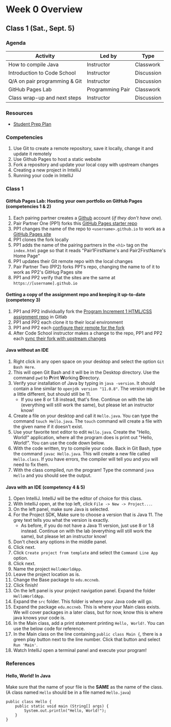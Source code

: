 # Week 0 Overview
## Class 1 (Sat., Sept. 5)

### Agenda
| Activity | Led by | Type|
| ------------- | ------------- | ------------- |
| How to compile Java | Instructor | Classwork |
| Introduction to Code School | Instructor | Discussion |
| Q/A on pair programming & Git | Instructor | Discussion |
| GitHub Pages Lab | Programming Pair | Classwork |
| Class wrap-up and next steps | Instructor | Discussion |

### Resources
- [Student Prep Plan](html-css-prep-plan.md)

### Competencies
1. Use Git to create a remote repository, save it locally, change it and update it remotely
1. Use Github Pages to host a static website
1. Fork a repository and update your local copy with upstream changes
1. Creating a new project in IntelliJ
1. Running your code in IntelliJ


### Class 1
#### GitHub Pages Lab: Hosting your own portfolio on GitHub Pages (competencies 1 & 2)
1. Each pairing partner creates a [Github](https://github.com/) account (_if they don't have one_).
1. Pair Partner One (PP1) forks this [GitHub Pages starter repo](https://github.com/cmburk/github-pages)
1. PP1 changes the name of the repo to `<username>.github.io` to work as a [GitHub Pages site](https://guides.github.com/features/pages/)
1. PP1 clones the fork locally
1. PP1 adds the name of the pairing partners in the `<h1>` tag on the `index.html` page so that it reads "Pair1FirstName's and Pair2FirstName's Home Page"
1. PP1 updates their Git remote repo with the local changes
1. Pair Partner Two (PP2) forks PP1's repo, changing the name to of it to work as PP2's GitHug Pages site
1. PP1 and PP2 verify that the sites are the same at `https://[username].github.io`

#### Getting a copy of the assignment repo and keeping it up-to-date (competency 3)
1. PP1 and PP2 individually fork the [Program Increment 1 HTML/CSS assignment repo](https://gitlab.mccinfo.net/code-school/course-work/pi1-html-css) in Gitlab
1. PP1 and PP2 each clone it to their local environment
1. PP1 and PP2 each [configure their remote for the fork](https://docs.github.com/en/github/collaborating-with-issues-and-pull-requests/configuring-a-remote-for-a-fork)
1. After Code School instructor makes a change to the repo, PP1 and PP2 each [sync their fork with upstream changes](https://docs.github.com/en/github/collaborating-with-issues-and-pull-requests/syncing-a-fork)

#### Java without an IDE
1. Right click in any open space on your desktop and select the option ```Git Bash Here```. 
1. This will open Git Bash and it will be in the Desktop directory. Use the command ```pwd``` to **P**rint **W**orking **D**irectory.
1. Verify your installation of Java by typing in ```java -version```. It should contain a line similar to  ```openjdk version "11.0.8"```. The version might be a little different, but should still be 11.
    * If you see 8 or 1.8 instead, that's fine. Continue on with the lab (everything will still work the same), but please let an instructor know!
1. Create a file on your desktop and call it ```Hello.java```. You can type the command ```touch Hello.java```. The ```touch``` command will create a file with the given name if it doesn't exist.
1. Use your favorite text editor to edit ```Hello.java```. Create the "Hello, World!" application, where all the program does is print out "Hello, World!". You can use the code down below.
1. With the code written, try to compile your code. Back in Git Bash, type the command ```javac Hello.java```. This will create a new file called ```Hello.class```. If you have errors, the compiler will tell you and you will need to fix them.
1. With the class compiled, run the program! Type the command ```java Hello``` and you should see the output.
 
#### Java with an IDE (competency 4 & 5)
1. Open IntelliJ. IntelliJ will be the editor of choice for this class.
1. With IntelliJ open, at the top left, click ```File -> New -> Project...```.
1. On the left panel, make sure Java is selected.
1. For the Project SDK, Make sure to choose a version that is Java 11. The grey text tells you what the version is exactly.
    * As before, if you do not have a Java 11 version, just use 8 or 1.8 instead. Continue on with the lab (everything will still work the same), but please let an instructor know!
1. Don't check any options in the middle panel.
1. Click next.
1. Click ```Create project from template``` and select the ```Command Line App``` option.
1. Click next.
1. Name the project ```HelloWorldApp```.
1. Leave the project location as is.
1. Change the Base package to ```edu.mccneb```.
1. Click finish!
1. On the left panel is your project navigation panel. Expand the folder ```HelloWorldApp```.
1. Expand the ```src``` folder. This folder is where your Java code will go.
1. Expand the package ```edu.mccneb```. This is where your Main class exists. We will cover packages in a later class, but for now, know this is where java knows your code is.
1. In the Main class, add a print statement printing ```Hello, World!```. You can use the below code for reference.
1. In the Main class on the line containing ```public class Main {```, there is a green play button next to the line number. Click that button and select ```Run 'Main'```.
1. Watch IntelliJ open a terminal panel and execute your program!

### References

#### Hello, World! In Java

Make sure that the name of your file is the **SAME** as the name of the class. (A class named ```Hello``` should be in a file named ```Hello.java```)
```
public class Hello {
	public static void main (String[] args) {
		System.out.println("Hello, World!");
	}
}
```

